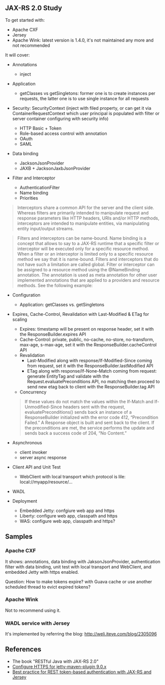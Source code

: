 JAX-RS 2.0 Study
-----------------------

To get started with:

- Apache CXF
- Jersey
- Apache Wink: latest version is 1.4.0, it's not maintained any more and not recommended

It will cover:

- Annotations
	- inject	

- Application
	- getClasses vs getSingletons: former one is to create instances per requests, the latter one is to use single instance for all requests

- Security: SecurityContext (inject with filed property, or can get it via ContainerRequestContext which user principal is populated with filter or server container configuring with security info)
	- HTTP Basic + Token
	- Role-based access control with annotation
	- OAuth
	- SAML

- Data binding
	- JacksonJsonProvider
	- JAXB + JacksonJaxbJsonProvider

- Filter and Interceptor
	- AuthenticationFilter
	- Name binding
	- Priorities

>Interceptors share a common API for the server and the client side. Whereas filters are primarily intended to manipulate request and response parameters like HTTP headers, URIs and/or HTTP methods, interceptors are intended to manipulate entities, via manipulating entity input/output streams. 

>Filters and interceptors can be name-bound. Name binding is a concept that allows to say to a JAX-RS runtime that a specific filter or interceptor will be executed only for a specific resource method. When a filter or an interceptor is limited only to a specific resource method we say that it is name-bound. Filters and interceptors that do not have such a limitation are called global. Filter or interceptor can be assigned to a resource method using the @NameBinding annotation. The annotation is used as meta annotation for other user implemented annotations that are applied to a providers and resource methods. See the following example:

- Configuration
	- Application: getClasses vs. getSingletons

- Expires, Cache-Control, Revalidation with Last-Modified & ETag for scaling 
	- Expires: timestamp will be present on response header, set it with the ResponseBuilder.expires API
	- Cache-Control: private, public, no-cache, no-store, no-transform, max-age, s-max-age, set it with the ResponseBuilder.cacheControl API
	- Revalidation
		- Last-Modified along with response/If-Modified-Since coming from request, set it with the ResponseBuilder.lastModified API
		- ETag along with response/If-None-Match coming from request: generate EntityTag and validate with the Request.evaluatePreconditions API, no matching then proceed to send new etag back to client with the ResponseBuilder.tag API
	- Concurrency 
	
	> If these values do not match the values within the If-Match and If-Unmodified-Since headers sent with the request, evaluatePreconditions() sends back an instance of a ResponseBuilder initialized with the error code 412, “Precondition Failed.” A Response object is built and sent back to the client. If the preconditions are met, the service performs the update and sends back a success code of 204, “No Content.”

- Asynchronous 
	- client invoker
	- server async response

- Client API and Unit Test
	- WebClient with local transport which protocol is lile: local://myapp/resource/...

- WADL

- Deployment
	- Embedded Jetty: confgiure web app and https
	- Liberty: configure web app, classpath and https
	- WAS: configure web app, classpath and https?

## Samples

### Apache CXF

It shows: annotations, data binding with JaksonJsonProvider, authentication filter with data binding, unit test with local transport and WebClient, and embedded Jetty with https enabled.

Question: How to make tokens expire? with Guava cache or use another scheduled thread to evict expired tokens?

### Apache Wink

Not to recommend using it.

### WADL service with Jersey

It's implemented by referring the blog: http://weli.iteye.com/blog/2305096

## References

- The book "RESTful Java with JAX-RS 2.0"
- [Configure HTTPS for jetty-maven-plugin 9.0.x](http://juplo.de/configure-https-for-jetty-maven-plugin-9-0-x/)
- [Best practice for REST token-based authentication with JAX-RS and Jersey](http://stackoverflow.com/questions/26777083/best-practice-for-rest-token-based-authentication-with-jax-rs-and-jersey)